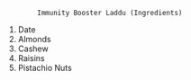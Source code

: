             Immunity Booster Laddu (Ingredients)
1.  Date
2.  Almonds 
3.  Cashew
4.  Raisins
5.  Pistachio Nuts    